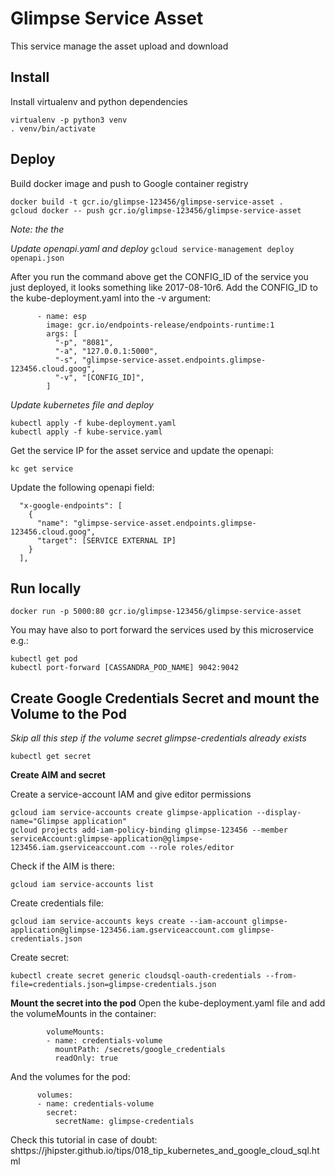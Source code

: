 Glimpse Service Asset
====================

This service manage the asset upload and download


Install
-------
Install virtualenv and python dependencies
```
virtualenv -p python3 venv
. venv/bin/activate
```


Deploy
------
Build docker image and push to Google container registry
```
docker build -t gcr.io/glimpse-123456/glimpse-service-asset .
gcloud docker -- push gcr.io/glimpse-123456/glimpse-service-asset
```
*Note: the the*


*Update openapi.yaml and deploy*
```gcloud service-management deploy openapi.json```

After you run the command above get the CONFIG_ID of the service you just deployed, it looks something like 2017-08-10r6. 
Add the CONFIG_ID to the kube-deployment.yaml into the -v argument:
```
      - name: esp
        image: gcr.io/endpoints-release/endpoints-runtime:1
        args: [
          "-p", "8081",
          "-a", "127.0.0.1:5000",
          "-s", "glimpse-service-asset.endpoints.glimpse-123456.cloud.goog",
          "-v", "[CONFIG_ID]",
        ]
``` 

*Update kubernetes file and deploy*
```
kubectl apply -f kube-deployment.yaml
kubectl apply -f kube-service.yaml
```

Get the service IP for the asset service and update the openapi:
```
kc get service
```

Update the following openapi field:
```
  "x-google-endpoints": [
    {
      "name": "glimpse-service-asset.endpoints.glimpse-123456.cloud.goog",
      "target": [SERVICE EXTERNAL IP]
    }
  ],
```

Run locally
-----------
```docker run -p 5000:80 gcr.io/glimpse-123456/glimpse-service-asset```

You may have also to port forward the services used by this microservice e.g.:
```
kubectl get pod
kubectl port-forward [CASSANDRA_POD_NAME] 9042:9042
```



Create Google Credentials Secret and mount the Volume to the Pod
----------------------------------------------------------------
*Skip all this step if the volume secret glimpse-credentials already exists*
```
kubectl get secret
```

**Create AIM and secret**

Create a service-account IAM and give editor permissions
```
gcloud iam service-accounts create glimpse-application --display-name="Glimpse application"
gcloud projects add-iam-policy-binding glimpse-123456 --member serviceAccount:glimpse-application@glimpse-123456.iam.gserviceaccount.com --role roles/editor
```

Check if the AIM is there:
```
gcloud iam service-accounts list
```

Create credentials file:
```
gcloud iam service-accounts keys create --iam-account glimpse-application@glimpse-123456.iam.gserviceaccount.com glimpse-credentials.json
```

Create secret:
```
kubectl create secret generic cloudsql-oauth-credentials --from-file=credentials.json=glimpse-credentials.json
```

**Mount the secret into the pod**
Open the kube-deployment.yaml file and add the volumeMounts in the container:
```
        volumeMounts:
        - name: credentials-volume
          mountPath: /secrets/google_credentials
          readOnly: true
```

And the volumes for the pod: 

```
      volumes:
      - name: credentials-volume
        secret:
          secretName: glimpse-credentials
```


Check this tutorial in case of doubt: shttps://jhipster.github.io/tips/018_tip_kubernetes_and_google_cloud_sql.html 
